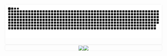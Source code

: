 <div style="display: flex; align-items: center; justify-content: center;">
    <div>
        <div style="border: 1px solid #eee; border-radius: 5px;">
            <picture>
                <source media="(prefers-color-scheme: dark)"
                    srcset="https://raw.githubusercontent.com/Xie-Muxi/Xie-Muxi/output/github-contribution-grid-snake-dark.svg">
                <source media="(prefers-color-scheme: light)"
                    srcset="https://raw.githubusercontent.com/Xie-Muxi/Xie-Muxi/output/github-contribution-grid-snake.svg">
                <img alt="github contribution grid snake animation"
                    src="https://raw.githubusercontent.com/Xie-Muxi/Xie-Muxi/output/github-contribution-grid-snake.svg">
            </picture>
            <br />
            <br />
        </div>
        <div
            style="border: 1px solid #eee; border-radius: 5px; display: flex; align-items: center; justify-content: center;">
            <span>
                <img align="center"
                    src='https://github-readme-stats.vercel.app/api/top-langs/?username=Xie-Muxi&layout=compact&hide_progress=false&theme=transparent&hide_border=true' /><img
                    align="center"
                    src='https://github-readme-stats.vercel.app/api?username=Xie-Muxi&rank_icon=github&theme=transparent&hide_border=true' /></span>
        </div>
    </div>
</div>





<!--
**Xie-Muxi/Xie-Muxi** is a ✨ _special_ ✨ repository because its `README.md` (this file) appears on your GitHub profile.

Here are some ideas to get you started:

- 🔭 I’m currently working on ...
- 🌱 I’m currently learning ...
- 👯 I’m looking to collaborate on ...
- 🤔 I’m looking for help with ...
- 💬 Ask me about ...
- 📫 How to reach me: ...
- 😄 Pronouns: ...
- ⚡ Fun fact: ...
  -->
